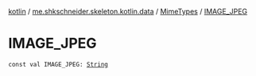 [kotlin](../../index.md) / [me.shkschneider.skeleton.kotlin.data](../index.md) / [MimeTypes](index.md) / [IMAGE_JPEG](./-i-m-a-g-e_-j-p-e-g.md)

# IMAGE_JPEG

`const val IMAGE_JPEG: `[`String`](https://kotlinlang.org/api/latest/jvm/stdlib/kotlin/-string/index.html)